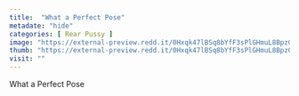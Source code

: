 ```yaml
---
title:  "What a Perfect Pose"
metadate: "hide"
categories: [ Rear Pussy ]
image: "https://external-preview.redd.it/0Hxqk47lBSq8bYfF3sPlGHmuL8BpzGloXcsKEgj57Mg.jpg?auto=webp&s=87eb06ab326b7f857fa376262da915d023546b4a"
thumb: "https://external-preview.redd.it/0Hxqk47lBSq8bYfF3sPlGHmuL8BpzGloXcsKEgj57Mg.jpg?width=640&crop=smart&auto=webp&s=ee0bcd75f5dadfbcfbb01903fac55bc234b94a54"
visit: ""
---
```

What a Perfect Pose
